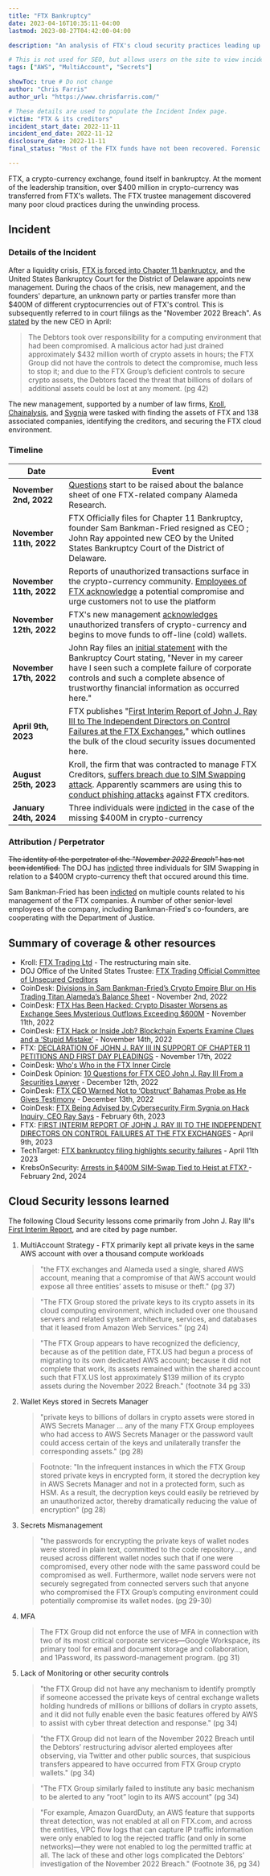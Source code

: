 ```yaml
---
title: "FTX Bankruptcy"
date: 2023-04-16T10:35:11-04:00
lastmod: 2023-08-27T04:42:00-04:00

description: "An analysis of FTX's cloud security practices leading up to their bankruptcy"

# This is not used for SEO, but allows users on the site to view incidents by keyword
tags: ["AWS", "MultiAccount", "Secrets"]

showToc: true # Do not change
author: "Chris Farris"
author_url: "https://www.chrisfarris.com/"

# These details are used to populate the Incident Index page.
victim: "FTX & its creditors"
incident_start_date: 2022-11-11
incident_end_date: 2022-11-12
disclosure_date: 2022-11-11
final_status: "Most of the FTX funds have not been recovered. Forensic analysis of FTX is ongoing."

---
```


FTX, a crypto-currency exchange, found itself in bankruptcy. At the moment of the leadership transition, over $400 million in crypto-currency was transferred from FTX's wallets. The FTX trustee management discovered many poor cloud practices during the unwinding process.

<!--more--> <!-- This separates the synopsis from the main body -->

## Incident

### Details of the Incident

After a liquidity crisis, [FTX is forced into Chapter 11 bankruptcy](https://en.wikipedia.org/wiki/Bankruptcy_of_FTX), and the United States Bankruptcy Court for the District of Delaware appoints new management. During the chaos of the crisis, new management, and the founders' departure, an unknown party or parties transfer more than $400M of different cryptocurrencies out of FTX's control. This is subsequently referred to in court filings as the "November 2022 Breach". As [stated](FirstInterimReport.pdf) by the new CEO in April:
> The Debtors took over responsibility for a computing environment that had been compromised. A malicious actor had just drained approximately $432 million worth of crypto assets in hours; the FTX Group did not have the controls to detect the compromise, much less to stop it; and due to the FTX Group’s deficient controls to secure crypto assets, the Debtors faced the threat that billions of dollars of additional assets could be lost at any moment. (pg 42)

The new management, supported by a number of law firms, [Kroll](https://www.kroll.com/en), [Chainalysis](https://www.chainalysis.com/), and [Sygnia](https://www.coindesk.com/policy/2023/02/06/ftx-being-advised-by-cybersecurity-firm-sygnia-on-hack-inquiry-ceo-ray-says/) were tasked with finding the assets of FTX and 138 associated companies, identifying the creditors, and securing the FTX cloud environment.

### Timeline
| Date | Event |
| ------ | ----- |
| **November 2nd, 2022** | [Questions](https://www.coindesk.com/business/2022/11/02/divisions-in-sam-bankman-frieds-crypto-empire-blur-on-his-trading-titan-alamedas-balance-sheet/) start to be raised about the balance sheet of one FTX-related company Alameda Research.|
| **November 11th, 2022** | FTX Officially files for Chapter 11 Bankruptcy, founder Sam Bankman-Fried resigned as CEO ; John Ray appointed new CEO by the United States Bankruptcy Court of the District of Delaware.|
| **November 11th, 2022** | Reports of unauthorized transactions surface in the crypto-currency community. [Employees of FTX acknowledge](https://www.coindesk.com/business/2022/11/12/ftx-crypto-wallets-see-mysterious-late-night-outflows-totalling-more-than-380m/) a potential compromise and urge customers not to use the platform|
| **November 12th, 2022** | FTX's new management [acknowledges](https://www.cnbc.com/2022/11/12/ftx-says-it-is-investigating-unauthorized-transactions.html) unauthorized transfers of crypto-currency and begins to move funds to off-line (cold) wallets.|
| **November 17th, 2022** | John Ray files an [initial statement](Nov17Filing.pdf) with the Bankruptcy Court stating, "Never in my career have I seen such a complete failure of corporate controls and such a complete absence of trustworthy financial information as occurred here."|
| **April 9th, 2023** | FTX publishes "[First Interim Report of John J. Ray III to The Independent Directors on Control Failures at the FTX Exchanges](FirstInterimReport.pdf)," which outlines the bulk of the cloud security issues documented here. |
| **August 25th, 2023** | Kroll, the firm that was contracted to manage FTX Creditors, [suffers breach due to SIM Swapping attack](https://www.kroll.com/en/about-us/news/security-incident). Apparently scammers are using this to [conduct phishing attacks](https://krebsonsecurity.com/2023/08/kroll-employee-sim-swapped-for-crypto-investor-data/#more-64675) against FTX creditors. |
| **January 24th, 2024** | Three individuals were [indicted](USA-v-Powell-Order-on-Motion-for-Miscellaneous-Relief-1-25-2024.pdf) in the case of the missing $400M in crypto-currency |


### Attribution / Perpetrator

~~The identity of the perpetrator of the *"November 2022 Breach"* has not been identified.~~ The DOJ has [indicted](USA-v-Powell-Order-on-Motion-for-Miscellaneous-Relief-1-25-2024.pdf) three individuals for SIM Swapping in relation to a $400M crypto-currency theft that occured around this time.

Sam Bankman-Fried has been [indicted](https://www.justice.gov/usao-sdny/press-release/file/1557571/download) on multiple counts related to his management of the FTX companies. A number of other senior-level employees of the company, including Bankman-Fried's co-founders, are cooperating with the Department of Justice.


## Summary of coverage & other resources

* Kroll: [FTX Trading Ltd](https://restructuring.ra.kroll.com/FTX/) - The restructuring main site.
* DOJ Office of the United States Trustee: [FTX Trading Official Committee of Unsecured Creditors](https://dm.epiq11.com/case/ftx/info)
* CoinDesk: [Divisions in Sam Bankman-Fried’s Crypto Empire Blur on His Trading Titan Alameda’s Balance Sheet](https://www.coindesk.com/business/2022/11/02/divisions-in-sam-bankman-frieds-crypto-empire-blur-on-his-trading-titan-alamedas-balance-sheet/) - November 2nd, 2022
* CoinDesk: [FTX Has Been Hacked: Crypto Disaster Worsens as Exchange Sees Mysterious Outflows Exceeding $600M](https://www.coindesk.com/business/2022/11/12/ftx-crypto-wallets-see-mysterious-late-night-outflows-totalling-more-than-380m/) - November 11th, 2022
* CoinDesk: [FTX Hack or Inside Job? Blockchain Experts Examine Clues and a ‘Stupid Mistake’](https://www.coindesk.com/business/2022/11/14/ftx-hack-or-inside-job-blockchain-experts-examine-clues-and-a-stupid-mistake/) - November 14th, 2022
* FTX: [DECLARATION OF JOHN J. RAY III IN SUPPORT OF CHAPTER 11 PETITIONS AND FIRST DAY PLEADINGS](Nov17Filing.pdf) - November 17th, 2022
* CoinDesk: [Who's Who in the FTX Inner Circle](https://www.coindesk.com/layer2/2022/11/22/the-whos-who-of-the-ftx-inner-circle/)
* CoinDesk Opinion: [10 Questions for FTX CEO John J. Ray III From a Securities Lawyer](https://www.coindesk.com/consensus-magazine/2022/12/12/10-questions-for-ftx-ceo-john-j-ray-iii-from-a-securities-lawyer/) - December 12th, 2022
* CoinDesk: [FTX CEO Warned Not to ‘Obstruct’ Bahamas Probe as He Gives Testimony](https://www.coindesk.com/policy/2022/12/13/john-j-ray-iii-warned-not-to-obstruct-bahamas-ftx-probe-as-he-gives-testimony/) - December 13th, 2022
* CoinDesk: [FTX Being Advised by Cybersecurity Firm Sygnia on Hack Inquiry, CEO Ray Says](https://www.coindesk.com/policy/2023/02/06/ftx-being-advised-by-cybersecurity-firm-sygnia-on-hack-inquiry-ceo-ray-says/) - February 6th, 2023
* FTX: [FIRST INTERIM REPORT OF JOHN J. RAY III TO THE INDEPENDENT DIRECTORS ON CONTROL FAILURES AT THE FTX EXCHANGES](FirstInterimReport.pdf) - April 9th, 2023
* TechTarget: [FTX bankruptcy filing highlights security failures](https://www.techtarget.com/searchsecurity/news/365535116/FTX-bankruptcy-filing-highlights-security-failures) - April 11th 2023
* KrebsOnSecurity: [Arrests in $400M SIM-Swap Tied to Heist at FTX?
](https://krebsonsecurity.com/2024/02/arrests-in-400m-sim-swap-tied-to-heist-at-ftx/) - February 2nd, 2024

## Cloud Security lessons learned

The following Cloud Security lessons come primarily from John J. Ray III's [First Interim Report](FirstInterimReport.pdf), and are cited by page number.

1. MultiAccount Strategy - FTX primarily kept all private keys in the same AWS account with over a thousand compute workloads
	> "the FTX exchanges and Alameda used a single, shared AWS account, meaning that a compromise of that AWS account would expose all three entities’ assets to misuse or theft." (pg 37)

	> "The FTX Group stored the private keys to its crypto assets in its cloud computing environment, which included over one thousand servers and related system architecture, services, and databases that it leased from Amazon Web Services." (pg 24)

	> "The FTX Group appears to have recognized the deficiency, because as of the petition date, FTX.US had begun a process of migrating to its own dedicated AWS account; because it did not complete that work, its assets remained within the shared account such that FTX.US lost approximately $139 million of its crypto assets during the November 2022 Breach." (footnote 34 pg 33)

2. Wallet Keys stored in Secrets Manager
	> "private keys to billions of dollars in crypto assets were stored in AWS Secrets Manager ... any of the many FTX Group employees who had access to AWS Secrets Manager or the password vault could access certain of the keys and unilaterally transfer the corresponding assets." (pg 28)

	> Footnote: "In the infrequent instances in which the FTX Group stored private keys in encrypted form, it stored the decryption key in AWS Secrets Manager and not in a protected form, such as HSM. As a result, the decryption keys could easily be retrieved by an unauthorized actor, thereby dramatically reducing the value of encryption" (pg 28)

3. Secrets Mismanagement
	> "the passwords for encrypting the private keys of wallet nodes were stored in plain text, committed to the code repository..., and reused across different wallet nodes such that if one were compromised, every other node with the same password could be compromised as well. Furthermore, wallet node servers were not securely segregated from connected servers such that anyone who compromised the FTX Group’s computing environment could potentially compromise its wallet nodes. (pg 29-30)

1. MFA
	> The FTX Group did not enforce the use of MFA in connection with two of its most critical corporate services—Google Workspace, its primary tool for email and document storage and collaboration, and 1Password, its password-management program. (pg 31)

1. Lack of Monitoring or other security controls
	> "the FTX Group did not have any mechanism to identify promptly if someone accessed the private keys of central exchange wallets holding hundreds of millions or billions of dollars in crypto assets, and it did not fully enable even the basic features offered by AWS to assist with cyber threat detection and response." (pg 34)

	> "the FTX Group did not learn of the November 2022 Breach until the Debtors’ restructuring advisor alerted employees after observing, via Twitter and other public sources, that suspicious transfers appeared to have occurred from FTX Group crypto wallets." (pg 34)

	> "The FTX Group similarly failed to institute any basic mechanism to be alerted to any “root” login to its AWS account" (pg 34)

	> "For example, Amazon GuardDuty, an AWS feature that supports threat detection, was not enabled at all on FTX.com, and across the entities, VPC flow logs that can capture IP traffic information were only enabled to log the rejected traffic (and only in some networks)—they were not enabled to log the permitted traffic at all. The lack of these and other logs complicated the Debtors’ investigation of the November 2022 Breach." (Footnote 36, pg 34)
